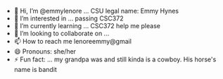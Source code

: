 - 👋 Hi, I’m @emmylenore ... CSU legal name: Emmy Hynes
- 👀 I’m interested in ... passing CSC372
- 🌱 I’m currently learning ... CSC372 help me please
- 💞️ I’m looking to collaborate on ...
- 📫 How to reach me lenoreemmy@gmail
- 😄 Pronouns: she/her
- ⚡ Fun fact: ... my grandpa was and still kinda is a cowboy. His horse's name is bandit

<!---
emmylenore/emmylenore is a ✨ special ✨ repository because its `README.md` (this file) appears on your GitHub profile.
You can click the Preview link to take a look at your changes.
--->
